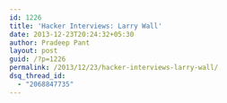 ```yaml
---
id: 1226
title: 'Hacker Interviews: Larry Wall'
date: 2013-12-23T20:24:32+05:30
author: Pradeep Pant
layout: post
guid: /?p=1226
permalink: /2013/12/23/hacker-interviews-larry-wall/
dsq_thread_id:
  - "2068847735"
---
```

